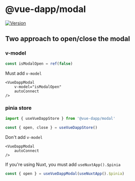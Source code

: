 # @vue-dapp/modal

<a href="https://www.npmjs.com/package/@vue-dapp/modal"><img src="https://badgen.net/npm/v/@vue-dapp/modal" alt="Version"></a>



## Two approach to open/close the modal

### v-model

```ts
const isModalOpen = ref(false)
```

Must add `v-model`
```vue
<VueDappModal
	v-model="isModalOpen"
	autoConnect
/>
```

### pinia store

```ts
import { useVueDappStore } from '@vue-dapp/modal'

const { open, close } = useVueDappStore()
```

Don't add `v-model`
```vue
<VueDappModal
	autoConnect
/>
```

If you're using Nuxt, you must add `useNuxtApp().$pinia`

```ts
const { open } = useVueDappModal(useNuxtApp().$pinia)
```
